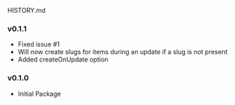 HISTORY.md

### v0.1.1
  - Fixed issue #1
  - Will now create slugs for items during an update if a slug is not present
  - Added createOnUpdate option

### v0.1.0
  - Initial Package
